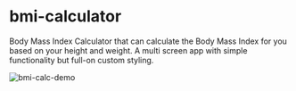 # bmi-calculator
Body Mass Index Calculator that can calculate the Body Mass Index for you based on your height and weight. A multi screen app with simple functionality but full-on custom styling.

![bmi-calc-demo](https://user-images.githubusercontent.com/55046063/173892426-e87d6b7f-12a6-4a5f-b598-c9017a571055.gif)
